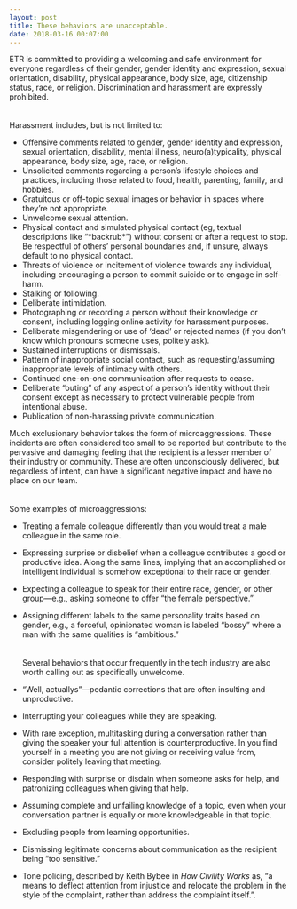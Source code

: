 ```yaml
---
layout: post
title: These behaviors are unacceptable.
date: 2018-03-16 00:07:00
---
```


ETR is committed to providing a welcoming and safe environment for everyone regardless of their gender, gender identity and expression, sexual orientation, disability, physical appearance, body size, age, citizenship status, race, or religion. Discrimination and harassment are expressly prohibited.
<br><br><br>
Harassment includes, but is not limited to:

* Offensive comments related to gender, gender identity and expression, sexual orientation, disability, mental illness, neuro(a)typicality, physical appearance, body size, age, race, or religion.
* Unsolicited comments regarding a person’s lifestyle choices and practices, including those related to food, health, parenting, family, and hobbies.
* Gratuitous or off-topic sexual images or behavior in spaces where they’re not appropriate.
* Unwelcome sexual attention.
* Physical contact and simulated physical contact (eg, textual descriptions like “\*backrub\*”) without consent or after a request to stop. Be respectful of others’ personal boundaries and, if unsure, always default to no physical contact.
* Threats of violence or incitement of violence towards any individual, including encouraging a person to commit suicide or to engage in self-harm.
* Stalking or following.
* Deliberate intimidation.
* Photographing or recording a person without their knowledge or consent, including logging online activity for harassment purposes.
* Deliberate misgendering or use of ‘dead’ or rejected names (if you don’t know which pronouns someone uses, politely ask).
* Sustained interruptions or dismissals.
* Pattern of inappropriate social contact, such as requesting/assuming inappropriate levels of intimacy with others.
* Continued one-on-one communication after requests to cease.
* Deliberate “outing” of any aspect of a person’s identity without their consent except as necessary to protect vulnerable people from intentional abuse.
* Publication of non-harassing private communication.

Much exclusionary behavior takes the form of microaggressions. These incidents are often considered too small to be reported but contribute to the pervasive and damaging feeling that the recipient is a lesser member of their industry or community. These are often unconsciously delivered, but regardless of intent, can have a significant negative impact and have no place on our team.
<br><br><br>
Some examples of microaggressions:

* Treating a female colleague differently than you would treat a male colleague in the same role.
* Expressing surprise or disbelief when a colleague contributes a good or productive idea. Along the same lines, implying that an accomplished or intelligent individual is somehow exceptional to their race or gender.
* Expecting a colleague to speak for their entire race, gender, or other group—e.g., asking someone to offer “the female perspective.”
* Assigning different labels to the same personality traits based on gender, e.g., a forceful, opinionated woman is labeled “bossy” where a man with the same qualities is “ambitious.”
<br><br><br>
Several behaviors that occur frequently in the tech industry are also worth calling out as specifically unwelcome.

* “Well, actuallys”—pedantic corrections that are often insulting and unproductive.
* Interrupting your colleagues while they are speaking.
* With rare exception, multitasking during a conversation rather than giving the speaker your full attention is counterproductive. In you find yourself in a meeting you are not giving or receiving value from, consider politely leaving that meeting.
* Responding with surprise or disdain when someone asks for help, and patronizing colleagues when giving that help. 
* Assuming complete and unfailing knowledge of a topic, even when your conversation partner is equally or more knowledgeable in that topic. 
* Excluding people from learning opportunities.
* Dismissing legitimate concerns about communication as the recipient being “too sensitive.” 
* Tone policing, described by Keith Bybee in *How Civility Works* as, “a means to deflect attention from injustice and relocate the problem in the style of the complaint, rather than address the complaint itself.”.